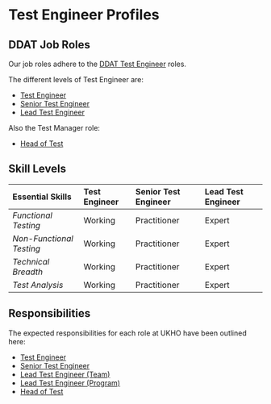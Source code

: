 # Test Engineer Profiles

## DDAT Job Roles

Our job roles adhere to the [DDAT Test Engineer](https://www.gov.uk/guidance/test-engineer) roles.

The different levels of Test Engineer are:

* [Test Engineer](https://www.gov.uk/guidance/test-engineer#test-engineer)
* [Senior Test Engineer](https://www.gov.uk/guidance/test-engineer#senior-test-engineer)
* [Lead Test Engineer](https://www.gov.uk/guidance/test-engineer#lead-test-engineer)

Also the Test Manager role: 

* [Head of Test](https://www.gov.uk/guidance/test-manager#head-of-test)

## Skill Levels

| Essential Skills         | Test Engineer | Senior Test Engineer | Lead Test Engineer |
| :----------------------- | :------------ | :------------------- | :----------------- |
| *Functional Testing*     | Working       |Practitioner          |Expert              |
| *Non-Functional Testing* | Working       |Practitioner          |Expert              |
| *Technical Breadth*      | Working       |Practitioner          |Expert              |
| *Test Analysis*          | Working       |Practitioner          |Expert              |

## Responsibilities

The expected responsibilities for each role at UKHO have been outlined here:

* [Test Engineer](roles/test-engineer.md)
* [Senior Test Engineer](roles/senior-test-engineer.md)
* [Lead Test Engineer (Team)](roles/lead-team-test-engineer.md)
* [Lead Test Engineer (Program)](roles/lead-program-test-engineer.md)
* [Head of Test](roles/head-of-test.md)
